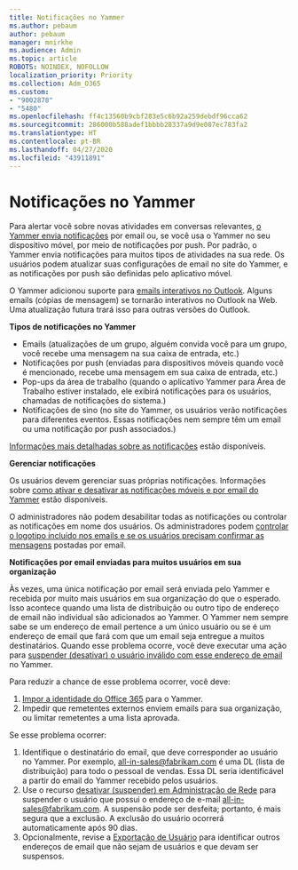 ```yaml
---
title: Notificações no Yammer
ms.author: pebaum
author: pebaum
manager: mnirkhe
ms.audience: Admin
ms.topic: article
ROBOTS: NOINDEX, NOFOLLOW
localization_priority: Priority
ms.collection: Adm_O365
ms.custom:
- "9002878"
- "5480"
ms.openlocfilehash: ff4c13560b9cbf283e5c6b92a259debdf96cca62
ms.sourcegitcommit: 286000b588adef1bbbb28337a9d9e087ec783fa2
ms.translationtype: HT
ms.contentlocale: pt-BR
ms.lasthandoff: 04/27/2020
ms.locfileid: "43911891"
---
```

# <a name="notifications-in-yammer"></a>Notificações no Yammer

Para alertar você sobre novas atividades em conversas relevantes, [o Yammer envia notificações](https://support.microsoft.com/en-gb/office/enable-or-disable-yammer-email-and-phone-notifications-93e530e0-189f-4768-8f28-7683d48cc996) por email ou, se você usa o Yammer no seu dispositivo móvel, por meio de notificações por push. Por padrão, o Yammer envia notificações para muitos tipos de atividades na sua rede. Os usuários podem atualizar suas configurações de email no site do Yammer, e as notificações por push são definidas pelo aplicativo móvel. 

O Yammer adicionou suporte para [emails interativos no Outlook](https://techcommunity.microsoft.com/t5/outlook-blog/interactive-yammer-emails-in-outlook-on-the-web-are-here/ba-p/1209420). Alguns emails (cópias de mensagem) se tornarão interativos no Outlook na Web. Uma atualização futura trará isso para outras versões do Outlook.

**Tipos de notificações no Yammer**

- Emails (atualizações de um grupo, alguém convida você para um grupo, você recebe uma mensagem na sua caixa de entrada, etc.)
- Notificações por push (enviadas para dispositivos móveis quando você é mencionado, recebe uma mensagem em sua caixa de entrada, etc.)
- Pop-ups da área de trabalho (quando o aplicativo Yammer para Área de Trabalho estiver instalado, ele exibirá notificações para os usuários, chamadas de notificações do sistema.)
- Notificações de sino (no site do Yammer, os usuários verão notificações para diferentes eventos. Essas notificações nem sempre têm um email ou uma notificação por push associados.)

[Informações mais detalhadas sobre as notificações](https://support.microsoft.com/en-gb/office/enable-or-disable-yammer-email-and-phone-notifications-93e530e0-189f-4768-8f28-7683d48cc996) estão disponíveis.

**Gerenciar notificações**

Os usuários devem gerenciar suas próprias notificações. Informações sobre [como ativar e desativar as notificações móveis e por email do Yammer](https://support.microsoft.com/en-gb/office/enable-or-disable-yammer-email-and-phone-notifications-93e530e0-189f-4768-8f28-7683d48cc996) estão disponíveis. 

O administradores não podem desabilitar todas as notificações ou controlar as notificações em nome dos usuários. Os administradores podem [controlar o logotipo incluído nos emails e se os usuários precisam confirmar as mensagens](https://docs.microsoft.com/yammer/configure-your-yammer-network/configure-email-and-yammer) postadas por email.

**Notificações por email enviadas para muitos usuários em sua organização**

Às vezes, uma única notificação por email será enviada pelo Yammer e recebida por muito mais usuários em sua organização do que o esperado. Isso acontece quando uma lista de distribuição ou outro tipo de endereço de email não individual são adicionados ao Yammer. O Yammer nem sempre sabe se um endereço de email pertence a um único usuário ou se é um endereço de email que fará com que um email seja entregue a muitos destinatários. Quando esse problema ocorre, você deve executar uma ação para [suspender (desativar) o usuário inválido com esse endereço de email](https://docs.microsoft.com/yammer/manage-yammer-users/add-block-or-remove-users#remove-users) no Yammer. 

Para reduzir a chance de esse problema ocorrer, você deve:

1. [Impor a identidade do Office 365](https://docs.microsoft.com/yammer/configure-your-yammer-network/enforce-office-365-identity) para o Yammer.
2. Impedir que remetentes externos enviem emails para sua organização, ou limitar remetentes a uma lista aprovada.

Se esse problema ocorrer:

1. Identifique o destinatário do email, que deve corresponder ao usuário no Yammer. Por exemplo, all-in-sales@fabrikam.com é uma DL (lista de distribuição) para todo o pessoal de vendas. Essa DL seria identificável a partir do email do Yammer recebido pelos usuários.
2. Use o recurso [desativar (suspender) em Administração de Rede](https://docs.microsoft.com/yammer/manage-yammer-users/add-block-or-remove-users#remove-users) para suspender o usuário que possui o endereço de e-mail all-in-sales@fabrikam.com. A suspensão pode ser desfeita; portanto, é mais segura que a exclusão. A exclusão do usuário ocorrerá automaticamente após 90 dias.
3. Opcionalmente, revise a [Exportação de Usuário](https://docs.microsoft.com/yammer/manage-security-and-compliance/export-yammer-enterprise-data#ExportUsers) para identificar outros endereços de email que não sejam de usuários e que devam ser suspensos.
